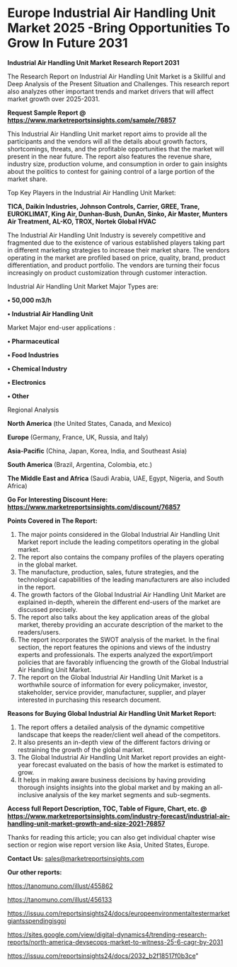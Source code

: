  # Europe Industrial Air Handling Unit Market 2025 -Bring Opportunities To Grow In Future 2031

<strong>Industrial Air Handling Unit Market Research Report 2031</strong>

The Research Report on Industrial Air Handling Unit Market is a Skillful and Deep Analysis of the Present Situation and Challenges. This research report also analyzes other important trends and market drivers that will affect market growth over 2025-2031.

<strong>Request Sample Report @ <a href=https://www.marketreportsinsights.com/sample/76857>https://www.marketreportsinsights.com/sample/76857</a></strong>

This Industrial Air Handling Unit market report aims to provide all the participants and the vendors will all the details about growth factors, shortcomings, threats, and the profitable opportunities that the market will present in the near future. The report also features the revenue share, industry size, production volume, and consumption in order to gain insights about the politics to contest for gaining control of a large portion of the market share.

Top Key Players in the Industrial Air Handling Unit Market:

<strong>TICA, Daikin Industries, Johnson Controls, Carrier, GREE, Trane, EUROKLIMAT, King Air, Dunhan-Bush, DunAn, Sinko, Air Master, Munters Air Treatment, AL-KO, TROX, Nortek Global HVAC</strong>

The Industrial Air Handling Unit Industry is severely competitive and fragmented due to the existence of various established players taking part in different marketing strategies to increase their market share. The vendors operating in the market are profiled based on price, quality, brand, product differentiation, and product portfolio. The vendors are turning their focus increasingly on product customization through customer interaction.

Industrial Air Handling Unit Market Major Types are:

<strong>• 50,000 m3/h

• Industrial Air Handling Unit</strong>

Market Major end-user applications :

<strong>• Pharmaceutical

• Food Industries

• Chemical Industry

• Electronics

• Other</strong>

Regional Analysis

</u><strong><b>North America</b></strong> (the United States, Canada, and Mexico)

<strong><b>Europe </b></strong>(Germany, France, UK, Russia, and Italy)

<strong><b>Asia-Pacific</b></strong> (China, Japan, Korea, India, and Southeast Asia)

<strong><b>South America</b></strong> (Brazil, Argentina, Colombia, etc.)

<strong><b>The Middle East and Africa</b></strong> (Saudi Arabia, UAE, Egypt, Nigeria, and South Africa)

<strong>Go For Interesting Discount Here: <a href=https://www.marketreportsinsights.com/discount/76857>https://www.marketreportsinsights.com/discount/76857</a></strong>

<strong>Points Covered in The Report:</strong>
<ol>
  <li>The major points considered in the Global Industrial Air Handling Unit Market report include the leading competitors operating in the global market.</li>
  <li>The report also contains the company profiles of the players operating in the global market.</li>
  <li>The manufacture, production, sales, future strategies, and the technological capabilities of the leading manufacturers are also included in the report.</li>
  <li>The growth factors of the Global Industrial Air Handling Unit Market are explained in-depth, wherein the different end-users of the market are discussed precisely.</li>
  <li>The report also talks about the key application areas of the global market, thereby providing an accurate description of the market to the readers/users.</li>
  <li>The report incorporates the SWOT analysis of the market. In the final section, the report features the opinions and views of the industry experts and professionals. The experts analyzed the export/import policies that are favorably influencing the growth of the Global Industrial Air Handling Unit Market.</li>
  <li>The report on the Global Industrial Air Handling Unit Market is a worthwhile source of information for every policymaker, investor, stakeholder, service provider, manufacturer, supplier, and player interested in purchasing this research document.</li>
</ol>
<strong>Reasons for Buying Global Industrial Air Handling Unit Market Report:</strong>

<ol>
  <li>The report offers a detailed analysis of the dynamic competitive landscape that keeps the reader/client well ahead of the competitors.</li>
  <li>It also presents an in-depth view of the different factors driving or restraining the growth of the global market.</li>
  <li>The Global Industrial Air Handling Unit Market report provides an eight-year forecast evaluated on the basis of how the market is estimated to grow.</li>
  <li>It helps in making aware business decisions by having providing thorough insights insights into the global market and by making an all-inclusive analysis of the key market segments and sub-segments.</li>
</ol>
<strong>Access full Report Description, TOC, Table of Figure, Chart, etc. @ <a href=https://www.marketreportsinsights.com/industry-forecast/industrial-air-handling-unit-market-growth-and-size-2021-76857>https://www.marketreportsinsights.com/industry-forecast/industrial-air-handling-unit-market-growth-and-size-2021-76857</a></strong>


Thanks for reading this article; you can also get individual chapter wise section or region wise report version like Asia, United States, Europe.

<strong>Contact Us:</strong>
sales@marketreportsinsights.com

<strong>Our other reports:</strong>

<a href=https://tanomuno.com/illust/455862>https://tanomuno.com/illust/455862</a>

<a href=https://tanomuno.com/illust/456133>https://tanomuno.com/illust/456133</a>

<a href=https://issuu.com/reportsinsights24/docs/europeenvironmentaltestermarketgiantsspendingisgoi>https://issuu.com/reportsinsights24/docs/europeenvironmentaltestermarketgiantsspendingisgoi</a>

<a href=https://sites.google.com/view/digital-dynamics4/trending-research-reports/north-america-devsecops-market-to-witness-25-6-cagr-by-2031>https://sites.google.com/view/digital-dynamics4/trending-research-reports/north-america-devsecops-market-to-witness-25-6-cagr-by-2031</a>

<a href=https://issuu.com/reportsinsights24/docs/2032_b2f18517f0b3ce>https://issuu.com/reportsinsights24/docs/2032_b2f18517f0b3ce</a>"
